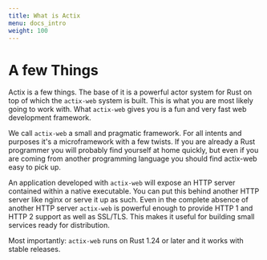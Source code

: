 ```yaml
---
title: What is Actix
menu: docs_intro
weight: 100
---
```


# A few Things

Actix is a few things.  The base of it is a powerful actor system for Rust on
top of which the `actix-web` system is built.  This is what you are most likely
going to work with.  What `actix-web` gives you is a fun and very fast web
development framework.

We call `actix-web` a small and pragmatic framework.  For all intents and purposes
it's a microframework with a few twists.  If you are already a Rust programmer
you will probably find yourself at home quickly, but even if you are coming from
another programming language you should find actix-web easy to pick up.

An application developed with `actix-web` will expose an HTTP server contained
within a native executable.  You can put this behind another HTTP server like
nginx or serve it up as such.  Even in the complete absence of another HTTP
server `actix-web` is powerful enough to provide HTTP 1 and HTTP 2 support as
well as SSL/TLS.  This makes it useful for building small services ready for
distribution.

Most importantly: `actix-web` runs on Rust 1.24 or later and it works with
stable releases.
